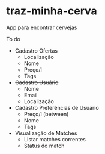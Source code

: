 # traz-minha-cerva
App para encontrar cervejas

To do

- ~~Cadastro Ofertas~~
  - Localização
  - Nome
  - Preço/l
  - Tags
- ~~Cadastro Usuário~~
  - Nome    
  - Email
  - Localização
- Cadastro Preferências de Usuário
  - Preço/l (between)
  - Nome
  - Tags
- Visualização de Matches
  - Listar matches correntes
  - Status do match
